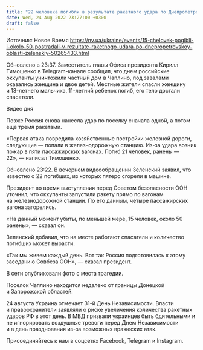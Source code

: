 ```yaml
---
title: "22 человека погибли в результате ракетного удара по Днепропетровской области — Зеленский"
date: Wed, 24 Aug 2022 23:27:00 +0300
draft: false
---
```

Источник: Новое Время https://nv.ua/ukraine/events/15-chelovek-pogibli-i-okolo-50-postradali-v-rezultate-raketnogo-udara-po-dnepropetrovskoy-oblasti-zelenskiy-50265433.html


Обновлено в 23:37. Заместитель главы Офиса президента Кирилл Тимошенко в Telegram-канале сообщил, что днем российские оккупанты уничтожили частный дом в Чаплино, под завалами оказались женщина и двое детей. Местные жители спасли женщину и 13-летнего мальчика, 11-летний ребенок погиб, его тело достали спасатели.

 Видео дня   

Позже Россия снова нанесла удар по поселку сначала одной, а потом еще тремя ракетами.

«Первая атака повредила хозяйственные постройки железной дороги, следующие — попали в железнодорожную станцию. Из-за удара возник пожар в пяти пассажирских вагонах. Погиб 21 человек, ранены — 22», — написал Тимошенко.

Обновлено 23:22. В вечернем видеообращении Зеленский заявил, что известно о 22 погибших, из которых пятеро сгорели в машине.



Президент во время выступления перед Советом безопасности ООН уточнил, что оккупанты запустили ракету прямо по вагонам на железнодорожной станции. По его данным, четыре пассажирских вагона загорелись.

«На данный момент убиты, по меньшей мере, 15 человек, около 50 ранены», — сказал он.

Зеленский добавил, что на месте работают спасатели и количество погибших может вырасти. 



«Так мы живем каждый день. Вот так Россия подготовилась к этому заседанию Совбеза ООН», — сказал президент.

 В сети опубликовали фото с места трагедии.

Поселок Чаплино находится недалеко от границы Донецкой и Запорожской областей. 

24 августа Украина отмечает 31-й День Независимости. Власти и правоохранители заявляли о риске увеличения количества ракетных ударов РФ в этот день. В МВД призвали украинцев быть бдительными и не игнорировать воздушные тревоги перед Днем Независимости и в день празднования из-за возможных вражеских атак.

Присоединяйтесь к нам в соцсетях Facebook, Telegram и Instagram.
